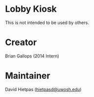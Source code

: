 # Lobby Kiosk

This is not intended to be used by others.


# Creator

Brian Gallops (2014 Intern)


# Maintainer

David Hietpas (hietpasd@uwosh.edu)
